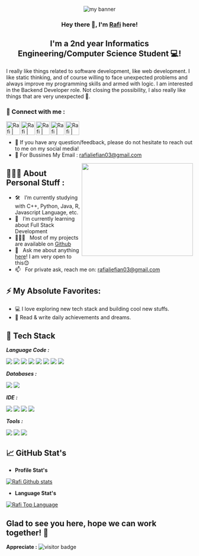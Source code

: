 <p align="center">
  <a ><img src="https://user-images.githubusercontent.com/91828276/209473416-515a40c2-0568-4cfe-9984-d22185496cf4.png" alt="my banner"></a>
</p>

<h3 align="center">

Hey there 👋, I'm [Rafi](https://github.com/rafifiaan) here!
</h3>

<h2 align="center">
I'm a 2nd year Informatics Engineering/Computer Science Student 💻!
</h2> 

I really like things related to software development, like web development. I like static thinking, and of course willing to face unexpected problems and always improve my programming skills and armed with logic. I am interested in the Backend Developer role. Not closing the possibility, I also really like things that are very unexpected 🙌.

### 🤝 Connect with me :

<a href="https://www.linkedin.com/in/rafifiaanpr/"><img align="left" src="https://user-images.githubusercontent.com/91828276/209475797-23ec9742-321e-41cb-b067-483fc982ffa5.svg" alt="Rafi | LinkedIn" width="37px"/></a> 
<a href="https://www.instagram.com/rafifiaan/"><img align="left" src="https://user-images.githubusercontent.com/91828276/209475747-11a55c3c-db08-4524-9a3b-59afc4d044e4.svg" alt="Rafi | Instagram" width="37px"/></a>
<a href="https://twitter.com/jstvibbins"><img align="left" src="https://user-images.githubusercontent.com/91828276/209475855-b819d4de-baa8-4c8a-8d44-6113204a1255.svg" alt="Rafi | Twitter" width="37px"/></a>
<a href="https://telegram.me/mrcless"><img align="left" src="https://user-images.githubusercontent.com/91828276/209475906-818df514-d89a-49f2-a111-a6379b931832.svg" alt="Rafi | Telegram" width="37px"/></a>
<a href="https://line.me/ti/p/~rafff3"><img align="left" src="https://user-images.githubusercontent.com/91828276/209476147-82d9b782-a284-4899-a0c9-a5bf07a68458.svg" alt="Rafi | Line" width="37px"/></a>
</br>
</br>
- 💬 If you have any question/feedback, please do not hesitate to reach out to me on my social media!
- 📩 For Bussines My Email : rafialiefian03@gmail.com

<img align="right" height="250" width="300" alt="" src="https://user-images.githubusercontent.com/91828276/209476514-9ea12211-aff2-4f2f-9478-9e241fa8f440.gif" />

## 👱🏻‍♂️ About Personal Stuff :
- 🛠 &nbsp; I’m currently studying with C++, Python, Java, R, Javascript Language, etc.
- 🚀 &nbsp; I’m currently learning about Full Stack Development
- 👨🏻‍💻 &nbsp; Most of my projects are available on [Github](https://github.com/rafifiaan)
- 💬 &nbsp; Ask me about anything [here](https://github.com/rafifiaan/rafifiaan/issues/11)! I am very open to this😊
- 📫 &nbsp; For private ask, reach me on: rafialiefian03@gmail.com

## ⚡ My Absolute Favorites:

- 💻 I love exploring new tech stack and building cool new stuffs.
- 📰 Read & write daily achievements and dreams.

## 💼 Tech Stack

**_Language Code :_** 

![](https://img.shields.io/badge/C%2B%2B-00599C?style=for-the-badge&logo=c%2B%2B&logoColor=white)
![](https://img.shields.io/badge/Python-14354C?style=for-the-badge&logo=python&logoColor=white)
![](https://img.shields.io/badge/Java-ED8B00?style=for-the-badge&logo=java&logoColor=white)
![](https://img.shields.io/badge/R-276DC3?style=for-the-badge&logo=r&logoColor=white)
![](https://img.shields.io/badge/JavaScript-F7DF1E?style=for-the-badge&logo=javascript&logoColor=black)
![](https://img.shields.io/badge/HTML-239120?style=for-the-badge&logo=html5&logoColor=white)
![](https://img.shields.io/badge/HTML5-E34F26?style=for-the-badge&logo=html5&logoColor=white)
![](https://img.shields.io/badge/MySQL-005C84?style=for-the-badge&logo=mysql&logoColor=white)

**_Databases :_**

![](https://img.shields.io/badge/MySQL-005C84?style=for-the-badge&logo=mysql&logoColor=white)
![](https://img.shields.io/badge/Oracle-F80000?style=for-the-badge&logo=Oracle&logoColor=white)

**_IDE :_**

![](https://img.shields.io/badge/Eclipse-2C2255?style=for-the-badge&logo=eclipse&logoColor=white)
![](https://img.shields.io/badge/Notepad++-90E59A.svg?style=for-the-badge&logo=notepad%2B%2B&logoColor=black)
![](https://img.shields.io/badge/RStudio-75AADB?style=for-the-badge&logo=RStudio&logoColor=white)
![](https://img.shields.io/badge/Visual_Studio_Code-0078D4?style=for-the-badge&logo=visual%20studio%20code&logoColor=white)

**_Tools :_**

![](https://img.shields.io/badge/Canva-%2300C4CC.svg?&style=for-the-badge&logo=Canva&logoColor=white)
![](https://img.shields.io/badge/GIT-E44C30?style=for-the-badge&logo=git&logoColor=white)
![](https://img.shields.io/badge/Oracle-F80000?style=for-the-badge&logo=oracle&logoColor=black)


## 📈 GitHub Stat's 

- **Profile Stat's**

[![Rafi Github stats](https://github-readme-stats.vercel.app/api?username=rafifiaan)](https://github.com/rafifiaan)

- **Language Stat's**

[![Rafi Top Language](https://github-readme-stats.vercel.app/api/top-langs/?username=rafifiaan&layout=compact)](https://github.com/rafifiaan)

## Glad to see you here, hope we can work together!  🙌 &nbsp; 
**Appreciate :** ![visitor badge](https://visitor-badge.glitch.me/badge?page_id=https://github.com/rafifiaan.visitor-badge&left_color=blue&right_color=dark&left_text=%20Visitors)
